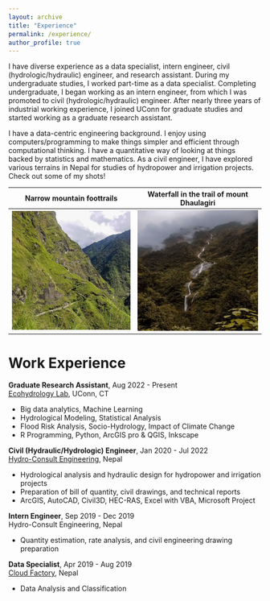 ```yaml
---
layout: archive
title: "Experience"
permalink: /experience/
author_profile: true
---
```

I have diverse experience as a data specialist, intern engineer, civil (hydrologic/hydraulic) engineer, and research assistant. During my undergraduate studies, I worked part-time as a data specialist. Completing undergraduate, I began working as an intern engineer, from which I was promoted to civil (hydrologic/hydraulic) engineer. After nearly three years of industrial working experience, I joined UConn for graduate studies and started working as a graduate research assistant.

I have a data-centric engineering background. I enjoy using computers/programming to make things simpler and efficient through computational thinking. I have a quantitative way of looking at things backed by statistics and mathematics. As a civil engineer, I have explored various terrains in Nepal for studies of hydropower and irrigation projects. Check out some of my shots!

|Narrow mountain foottrails|Waterfall in the trail of mount Dhaulagiri|
|:-:|:-:|
|![First Image](trails.png)|![Second Image](waterfall.png)|


Work Experience
======
**Graduate Research Assistant**, Aug 2022 - Present <br>
[Ecohydrology Lab](http://www.jamesknightonhydrology.com/), UConn, CT
* Big data analytics, Machine Learning
* Hydrological Modeling, Statistical Analysis
* Flood Risk Analysis, Socio-Hydrology, Impact of Climate Change
* R Programming, Python, ArcGIS pro & QGIS, Inkscape

**Civil (Hydraulic/Hydrologic) Engineer**, Jan 2020 - Jul 2022 <br>
[Hydro-Consult Engineering](http://www.hcel.com.np), Nepal
* Hydrological analysis and hydraulic design for hydropower and irrigation projects
* Preparation of bill of quantity, civil drawings, and technical reports
* ArcGIS, AutoCAD, Civil3D, HEC-RAS, Excel with VBA, Microsoft Project

**Intern Engineer**, Sep 2019 - Dec 2019 <br>
Hydro-Consult Engineering, Nepal
* Quantity estimation, rate analysis, and civil engineering drawing preparation

**Data Specialist**, Apr 2019 - Aug 2019 <br>
[Cloud Factory](https://www.cloudfactory.com/), Nepal
* Data Analysis and Classification